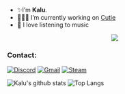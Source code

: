 
- ✨I’m <b>Kalu</b>. 
- 👨🏻‍💻 I’m currently working on [Cutie](https://top.gg/bot/740045367956996236)
- 🎵 I love listening to music

<p align="center">
  <img align="center" src="https://media.giphy.com/media/LmNwrBhejkK9EFP504/giphy.gif">
</p>

### Contact:<br>
[![Discord](https://img.shields.io/badge/[Kalu]%237777-141321?style=flat&logo=discord)](https://discord.com)
[![Gmail](https://img.shields.io/badge/chintuprasad548@gmail.com-141321?style=flat&logo=gmail)](mailto:chintuprasad548@gmail.com)
[![Steam](https://img.shields.io/badge/Chintuprasad548-141321?style=flat&logo=Steam&logoColor=blue)](https://steamcommunity.com/profiles/76561199085934740)



![Kalu's github stats](https://github-readme-stats.vercel.app/api?username=Kalu548&count_private=true&include_all_commits=true&show_icons=true&theme=radical)
![Top Langs]("https://github-readme-stats.vercel.app/api/top-langs/?username=Kalu548&layout=compact&langs_count=9&hide=css,html")

